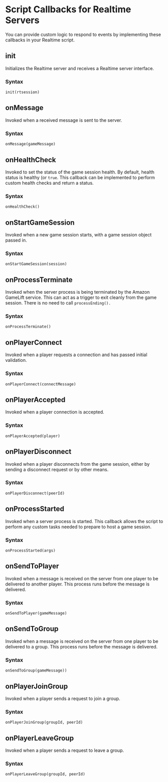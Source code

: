 # Script Callbacks for Realtime Servers<a name="realtime-script-callbacks"></a>

You can provide custom logic to respond to events by implementing these callbacks in your Realtime script\.

## init<a name="realtime-script-callback-init"></a>

Initializes the Realtime server and receives a Realtime server interface\. 

### Syntax<a name="realtime-script-callback-init-syntax"></a>

```
init(rtsession)
```

## onMessage<a name="realtime-script-callback-onmessage"></a>

Invoked when a received message is sent to the server\. 

### Syntax<a name="realtime-script-callback-onmessage-syntax"></a>

```
onMessage(gameMessage)
```

## onHealthCheck<a name="realtime-script-callback-onhealthcheck"></a>

Invoked to set the status of the game session health\. By default, health status is healthy \(or `true`\. This callback can be implemented to perform custom health checks and return a status\.

### Syntax<a name="realtime-script-callback-onhealthcheck-syntax"></a>

```
onHealthCheck()
```

## onStartGameSession<a name="realtime-script-callback-onstartgamesession"></a>

Invoked when a new game session starts, with a game session object passed in\.

### Syntax<a name="realtime-script-callback-onstartgamesession-syntax"></a>

```
onStartGameSession(session)
```

## onProcessTerminate<a name="realtime-script-callback-onprocessterminate"></a>

Invoked when the server process is being terminated by the Amazon GameLift service\. This can act as a trigger to exit cleanly from the game session\. There is no need to call `processEnding().`

### Syntax<a name="realtime-script-callback-onprocessterminate-syntax"></a>

```
onProcessTerminate()
```

## onPlayerConnect<a name="realtime-script-callback-onplayerconnect"></a>

Invoked when a player requests a connection and has passed initial validation\. 

### Syntax<a name="realtime-script-callback-onplayerconnect-syntax"></a>

```
onPlayerConnect(connectMessage)
```

## onPlayerAccepted<a name="realtime-script-callback-onplayeraccepted"></a>

Invoked when a player connection is accepted\.

### Syntax<a name="realtime-script-callback-onplayeraccepted-syntax"></a>

```
onPlayerAccepted(player)
```

## onPlayerDisconnect<a name="realtime-script-callback-onplayerdisconnect"></a>

Invoked when a player disconnects from the game session, either by sending a disconnect request or by other means\.

### Syntax<a name="realtime-script-callback-onplayerdisconnect-syntax"></a>

```
onPlayerDisconnect(peerId)
```

## onProcessStarted<a name="realtime-script-callback-onprocessstarted"></a>

Invoked when a server process is started\. This callback allows the script to perform any custom tasks needed to prepare to host a game session\. 

### Syntax<a name="realtime-script-callback-onprocessstarted-syntax"></a>

```
onProcessStarted(args)
```

## onSendToPlayer<a name="realtime-script-callback-onsendtoplayer"></a>

Invoked when a message is received on the server from one player to be delivered to another player\. This process runs before the message is delivered\. 

### Syntax<a name="realtime-script-callback-onsendtoplayer-syntax"></a>

```
onSendToPlayer(gameMessage)
```

## onSendToGroup<a name="realtime-script-callback-onsendtogroup"></a>

Invoked when a message is received on the server from one player to be delivered to a group\. This process runs before the message is delivered\. 

### Syntax<a name="realtime-script-callback-onsendtogroup-syntax"></a>

```
onSendToGroup(gameMessage))
```

## onPlayerJoinGroup<a name="realtime-script-callback-onplayerjoingroup"></a>

Invoked when a player sends a request to join a group\.

### Syntax<a name="realtime-script-callback-onplayerjoingroup-syntax"></a>

```
onPlayerJoinGroup(groupId, peerId)
```

## onPlayerLeaveGroup<a name="realtime-script-callback-onplayerleavegroup"></a>

Invoked when a player sends a request to leave a group\.

### Syntax<a name="realtime-script-callback-onplayerleavegroup-syntax"></a>

```
onPlayerLeaveGroup(groupId, peerId)
```